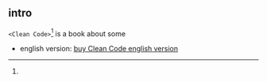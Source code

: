 # <Clean Code>
## intro
`<Clean Code>`[^1] is a book about some 

[^1]: 
+ english version: [buy Clean Code english version](https://www.bing.com/search?q=Clean%20Code&pc=0P122&ptag=C999N1994A8144C18463&form=PCF128&conlogo=CT3210127)
  

